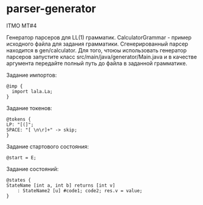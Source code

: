 # parser-generator
ITMO MT#4

Генератор парсеров для LL(1) грамматик. CalculatorGrammar - пример исходного файла для задания грамматики. Сгенерированный парсер находится в gen/calculator.
Для того, чтоюы использовать генератор парсеров запустите класс src/main/java/generator/Main.java и в качестве аргумента передайте полный путь до файла в заданной грамматике.

Задание импортов:
```
@imp {
  import lala.La;
}
```

Задание токенов:
```
@tokens {
LP: "[(]";
SPACE: "[ \n\r]+" -> skip;
}
```

Задание стартового состояния:
```
@start = E;
```

Задание состояний:

```
@states {
StateName [int a, int b] returns [int v]
    : StateName2 [u] #code1; code2; res.v = value;
}
```

